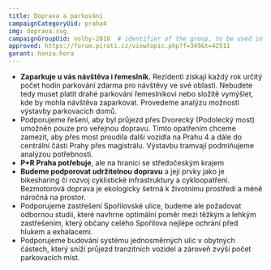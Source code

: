 ```yaml
---
title: Doprava a parkování
campaignCategoryUid: praha4
img: doprava.svg
campaignGroupUid: volby-2018  # identifier of the group, to be used in program point
approved: https://forum.pirati.cz/viewtopic.php?f=349&t=42511
garant: honza.hora 
---
```


* **Zaparkuje u vás návštěva i řemeslník.** Rezidenti získají každý rok určitý počet hodin parkování zdarma pro návštěvy ve své oblasti. Nebudete tedy muset platit drahé parkování řemeslníkovi nebo složitě vymýšlet, kde by mohla návštěva zaparkovat. Provedeme analýzu možnosti výstavby parkovacích domů. 
* Podporujeme řešení, aby byl průjezd přes Dvorecký (Podolecký most) umožněn pouze pro veřejnou dopravu. Tímto opatřením chceme zamezit, aby přes most proudila další vozidla na Prahu 4 a dále do centrální části Prahy přes magistrálu. Výstavbu tramvají podmiňujeme analýzou potřebnosti. 
* **P+R Praha potřebuje**, ale na hranici se středočeským krajem
* **Budeme podporovat udržitelnou dopravu** a její prvky jako je bikesharing či rozvoj cyklistické infrastruktury a cykloopatření. Bezmotorová doprava je ekologicky šetrná k životnímu prostředí a méně náročná na prostor.
* Podporujeme zastřešení Spořilovské ulice, budeme ale požadovat odbornou studii, které navhrne optimální poměr mezi těžkým a lehkým zastřešením, který občany celého Spořilova nejlépe ochrání před hlukem a exhalacemi.
* Podporujeme budování systému jednosměrných ulic v obytných částech, který sníží průjezd tranzitních vozidel a zároveň zvýší počet parkovacích míst.


